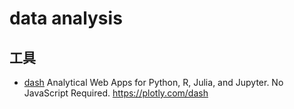 # data analysis


## 工具

* [dash](https://github.com/plotly/dash) Analytical Web Apps for Python, R, Julia, and Jupyter. No JavaScript Required. https://plotly.com/dash
